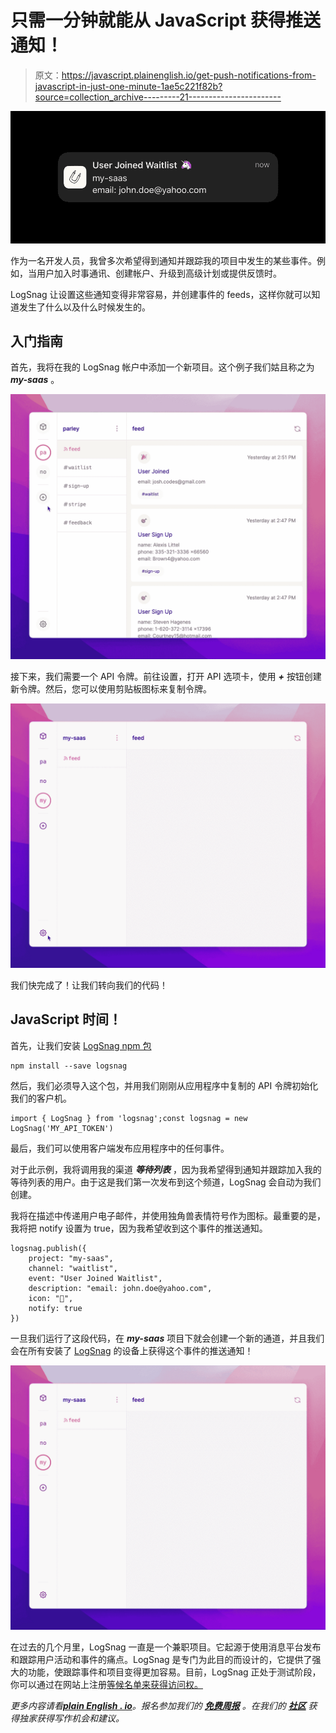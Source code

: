 # 只需一分钟就能从 JavaScript 获得推送通知！

> 原文：<https://javascript.plainenglish.io/get-push-notifications-from-javascript-in-just-one-minute-1ae5c221f82b?source=collection_archive---------21----------------------->

![](img/8c4d5c77f734d03e31ccf73d64fdf29c.png)

作为一名开发人员，我曾多次希望得到通知并跟踪我的项目中发生的某些事件。例如，当用户加入时事通讯、创建帐户、升级到高级计划或提供反馈时。

LogSnag 让设置这些通知变得非常容易，并创建事件的 feeds，这样你就可以知道发生了什么以及什么时候发生的。

## 入门指南

首先，我将在我的 LogSnag 帐户中添加一个新项目。这个例子我们姑且称之为 ***my-saas*** 。

![](img/6c28cb6d7d51db628c296b99ffe84487.png)

接下来，我们需要一个 API 令牌。前往设置，打开 API 选项卡，使用 ***+*** 按钮创建新令牌。然后，您可以使用剪贴板图标来复制令牌。

![](img/1d6ad2fde3a559133fc5093e984d6e55.png)

我们快完成了！让我们转向我们的代码！

## JavaScript 时间！

首先，让我们安装 [LogSnag npm 包](https://www.npmjs.com/package/logsnag)

```
npm install --save logsnag
```

然后，我们必须导入这个包，并用我们刚刚从应用程序中复制的 API 令牌初始化我们的客户机。

```
import { LogSnag } from 'logsnag';const logsnag = new LogSnag('MY_API_TOKEN')
```

最后，我们可以使用客户端发布应用程序中的任何事件。

对于此示例，我将调用我的渠道 ***等待列表*** ，因为我希望得到通知并跟踪加入我的等待列表的用户。由于这是我们第一次发布到这个频道，LogSnag 会自动为我们创建。

我将在描述中传递用户电子邮件，并使用独角兽表情符号作为图标。最重要的是，我将把 notify 设置为 true，因为我希望收到这个事件的推送通知。

```
logsnag.publish({
    project: "my-saas",
    channel: "waitlist",
    event: "User Joined Waitlist",
    description: "email: john.doe@yahoo.com",
    icon: "🦄",
    notify: true
})
```

一旦我们运行了这段代码，在 ***my-saas*** 项目下就会创建一个新的通道，并且我们会在所有安装了 [LogSnag](https://logsnag.com) 的设备上获得这个事件的推送通知！

![](img/670715c76d92930a77b2d149763bc2e1.png)

在过去的几个月里，LogSnag 一直是一个兼职项目。它起源于使用消息平台发布和跟踪用户活动和事件的痛点。LogSnag 是专门为此目的而设计的，它提供了强大的功能，使跟踪事件和项目变得更加容易。目前，LogSnag 正处于测试阶段，你可以通过在网站上注册[等候名单来获得访问权。](https://logsnag.com)

*更多内容请看*[***plain English . io***](http://plainenglish.io/)*。报名参加我们的* [***免费周报***](http://newsletter.plainenglish.io/) *。在我们的* [***社区***](https://discord.gg/GtDtUAvyhW) *获得独家获得写作机会和建议。*